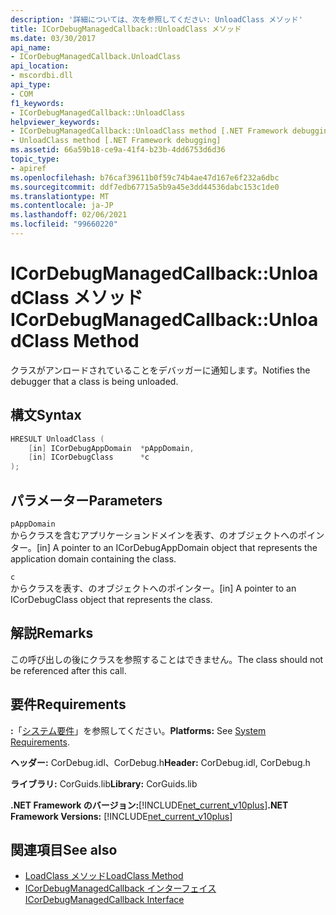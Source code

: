 ```yaml
---
description: '詳細については、次を参照してください: UnloadClass メソッド'
title: ICorDebugManagedCallback::UnloadClass メソッド
ms.date: 03/30/2017
api_name:
- ICorDebugManagedCallback.UnloadClass
api_location:
- mscordbi.dll
api_type:
- COM
f1_keywords:
- ICorDebugManagedCallback::UnloadClass
helpviewer_keywords:
- ICorDebugManagedCallback::UnloadClass method [.NET Framework debugging]
- UnloadClass method [.NET Framework debugging]
ms.assetid: 66a59b18-ce9a-41f4-b23b-4dd6753d6d36
topic_type:
- apiref
ms.openlocfilehash: b76caf39611b0f59c74b4ae47d167e6f232a6dbc
ms.sourcegitcommit: ddf7edb67715a5b9a45e3dd44536dabc153c1de0
ms.translationtype: MT
ms.contentlocale: ja-JP
ms.lasthandoff: 02/06/2021
ms.locfileid: "99660220"
---
```

# <a name="icordebugmanagedcallbackunloadclass-method"></a><span data-ttu-id="2bb12-103">ICorDebugManagedCallback::UnloadClass メソッド</span><span class="sxs-lookup"><span data-stu-id="2bb12-103">ICorDebugManagedCallback::UnloadClass Method</span></span>

<span data-ttu-id="2bb12-104">クラスがアンロードされていることをデバッガーに通知します。</span><span class="sxs-lookup"><span data-stu-id="2bb12-104">Notifies the debugger that a class is being unloaded.</span></span>  
  
## <a name="syntax"></a><span data-ttu-id="2bb12-105">構文</span><span class="sxs-lookup"><span data-stu-id="2bb12-105">Syntax</span></span>  
  
```cpp  
HRESULT UnloadClass (  
    [in] ICorDebugAppDomain  *pAppDomain,  
    [in] ICorDebugClass      *c  
);  
```  
  
## <a name="parameters"></a><span data-ttu-id="2bb12-106">パラメーター</span><span class="sxs-lookup"><span data-stu-id="2bb12-106">Parameters</span></span>  

 `pAppDomain`  
 <span data-ttu-id="2bb12-107">からクラスを含むアプリケーションドメインを表す、のオブジェクトへのポインター。</span><span class="sxs-lookup"><span data-stu-id="2bb12-107">[in] A pointer to an ICorDebugAppDomain object that represents the application domain containing the class.</span></span>  
  
 `c`  
 <span data-ttu-id="2bb12-108">からクラスを表す、のオブジェクトへのポインター。</span><span class="sxs-lookup"><span data-stu-id="2bb12-108">[in] A pointer to an ICorDebugClass object that represents the class.</span></span>  
  
## <a name="remarks"></a><span data-ttu-id="2bb12-109">解説</span><span class="sxs-lookup"><span data-stu-id="2bb12-109">Remarks</span></span>  

 <span data-ttu-id="2bb12-110">この呼び出しの後にクラスを参照することはできません。</span><span class="sxs-lookup"><span data-stu-id="2bb12-110">The class should not be referenced after this call.</span></span>  
  
## <a name="requirements"></a><span data-ttu-id="2bb12-111">要件</span><span class="sxs-lookup"><span data-stu-id="2bb12-111">Requirements</span></span>  

 <span data-ttu-id="2bb12-112">**:**「[システム要件](../../get-started/system-requirements.md)」を参照してください。</span><span class="sxs-lookup"><span data-stu-id="2bb12-112">**Platforms:** See [System Requirements](../../get-started/system-requirements.md).</span></span>  
  
 <span data-ttu-id="2bb12-113">**ヘッダー:** CorDebug.idl、CorDebug.h</span><span class="sxs-lookup"><span data-stu-id="2bb12-113">**Header:** CorDebug.idl, CorDebug.h</span></span>  
  
 <span data-ttu-id="2bb12-114">**ライブラリ:** CorGuids.lib</span><span class="sxs-lookup"><span data-stu-id="2bb12-114">**Library:** CorGuids.lib</span></span>  
  
 <span data-ttu-id="2bb12-115">**.NET Framework のバージョン:**[!INCLUDE[net_current_v10plus](../../../../includes/net-current-v10plus-md.md)]</span><span class="sxs-lookup"><span data-stu-id="2bb12-115">**.NET Framework Versions:** [!INCLUDE[net_current_v10plus](../../../../includes/net-current-v10plus-md.md)]</span></span>  
  
## <a name="see-also"></a><span data-ttu-id="2bb12-116">関連項目</span><span class="sxs-lookup"><span data-stu-id="2bb12-116">See also</span></span>

- [<span data-ttu-id="2bb12-117">LoadClass メソッド</span><span class="sxs-lookup"><span data-stu-id="2bb12-117">LoadClass Method</span></span>](icordebugmanagedcallback-loadclass-method.md)
- [<span data-ttu-id="2bb12-118">ICorDebugManagedCallback インターフェイス</span><span class="sxs-lookup"><span data-stu-id="2bb12-118">ICorDebugManagedCallback Interface</span></span>](icordebugmanagedcallback-interface.md)
